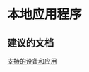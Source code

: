 <properties
    pageTitle="on-premises applications"
    description="本地应用程序"
    service="microsoft.rightsmanagement"
    resource="rightsmanagement"
    authors="aashu"
    displayOrder=""
    selfHelpType="generic"
    supportTopicIds="32335893"
    resourceTags=""
    productPesIds="14997"
    cloudEnvironments="public"
/>


# 本地应用程序

## **建议的文档**
[支持的设备和应用](https://technet.microsoft.com/library/dn655136.aspx#BKMK_SupportedDevices)



<!--HONumber=Jul16_HO4-->


